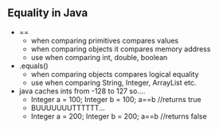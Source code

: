 ## Equality in Java

- ==
    - when comparing primitives compares values
    - when comparing objects it compares memory address
    - use when comparing int, double, boolean
- .equals()
    - when comparing objects compares logical equality
    - use when comparing String, Integer, ArrayList etc.
- java caches ints from -128 to 127 so....
    - Integer a = 100; Integer b = 100; a==b //returns true
    - BUUUUUUUTTTTTT...
    - Integer a = 200; Integer b = 200; a==b //returns false


